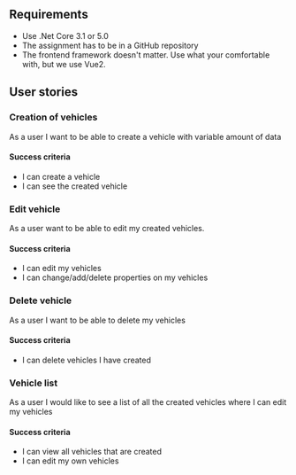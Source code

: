 ## Requirements
* Use .Net Core 3.1 or 5.0
* The assignment has to be in a GitHub repository
* The frontend framework doesn't matter. Use what your comfortable with, but we use Vue2.

## User stories

### Creation of vehicles
As a user I want to be able to create a vehicle with variable amount of data

#### Success criteria
* I can create a vehicle
* I can see the created vehicle

### Edit vehicle
As a user want to be able to edit my created vehicles.

#### Success criteria
* I can edit my vehicles
* I can change/add/delete properties on my vehicles

### Delete vehicle
As a user I want to be able to delete my vehicles

#### Success criteria
* I can delete vehicles I have created

### Vehicle list
As a user I would like to see a list of all the created vehicles where I can edit my vehicles

#### Success criteria
* I can view all vehicles that are created
* I can edit my own vehicles
